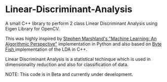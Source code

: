 Linear-Discriminant-Analysis
============================

A small C++ library to perform 2 class Linear Discriminant Analysis using Eigen Library for OpenCV.

This was highly inspired by <a href="http://www-ist.massey.ac.nz/smarsland/MLBook.html">Stephen Marshland's "Machine Learning: An Algorithmic Perspective"</a>
implementation in Python and also based on <a href="http://www.bytefish.de/">Byte Fish </a> implementation of the LDA in C++.

Linear Discriminant Analysis is a statistical techinque which is used in dimensionality reduction and also for classification of data.


NOTE:
This code is in Beta and currently under development.